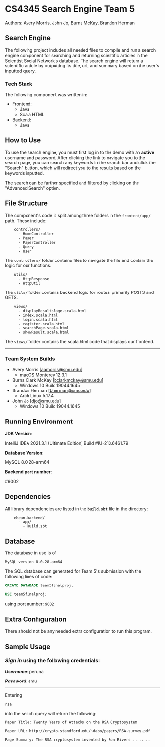 # CS4345 Search Engine Team 5

Authors: Avery Morris, John Jo, Burns McKay, Brandon Herman

## Search Engine

The following project includes all needed files to compile and run a search engine component for searching and returning scientific articles in the Scientist Social Network's database. 
The search engine will return a scientific article by outputting its title, url, and summary based on the user's inputted query. 

### Tech Stack

The following component was written in:
- Frontend:
    - Java
    - Scala HTML
- Backend:
    - Java
        
## How to Use 

To use the search engine, you must first log in to the demo with an **active** username and password. After clicking the link to navigate you to the search page, you can search any keywords in the search bar and click the "Search" button, which will redirect you to the results based on the keywords inputted.

The search can be farther specified and filtered by clicking on the "Advanced Search" option.


## File Structure

The component's code is split among three folders in the ```frontend/app/``` path. These include:
``` 
    controllers/
      - HomeController
      - Paper
      - PaperController
      - Query
      - User
```
The ```controllers/``` folder contains files to navigate the file and contain the logic for our functions.

``` 
    utils/
      - HttpResponse 
      - HttpUtil 
```
The ```utils/``` folder contains backend logic for routes, primarily POSTS and GETS.
``` 
    views/
      - displayResultsPage.scala.html 
      - index.scala.html 
      - login.scala.html
      - register.scala.html 
      - searchPage.scala.html 
      - showResult.scala.html
```
The ```views/``` folder contains the scala.html code that displays our frontend.

---------------------

### Team System Builds

- Avery Morris [aamorris@smu.edu] 
    - macOS Monterey 12.3.1
- Burns Clark McKay [bclarkmckay@smu.edu]
    - Windows 10 Build 19044.1645
- Brandon Herman [bherman@smu.edu]
    - Arch Linux 5.17.4
- John Jo [djo@smu.edu]
    -    Windows 10 Build 19044.1645


## Running Environment

**JDK Version**:

IntelliJ IDEA 2021.3.1 (Ultimate Edition) Build #IU-213.6461.79

**Database Version**:

MySQL 8.0.28-arm64

**Backend port number**:

#9002

## Dependencies

All library dependencies are listed in the **`build.sbt`** file in the directory:
``` 
    ebean-backend/
      - app/ 
        - build.sbt 
```

## Database

The database in use is of 

`MySQL version 8.0.28-arm64`

The SQL database can generated for Team 5's submission with the following lines of code:


```sql
CREATE DATABASE team5finalproj;

USE team5finalproj;
```
using port number: `9002`



## Extra Configuration

There should not be any needed extra configuration to run this program.

## Sample Usage

### *Sign in* using the following credentials:

***Username***: peruna

***Password***: smu

---


Entering

`rsa`

into the seach query will return the following:
```
Paper Title: Twenty Years of Attacks on the RSA Cryptosystem

Paper URL: http://crypto.standford.edu/~dabo/papers/RSA-survey.pdf

Page Summary: The RSA cryptosystem invented by Ron Rivers .. .. ..
```
